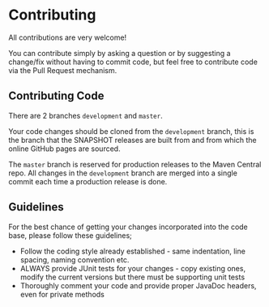 # Contributing

All contributions are very welcome!

You can contribute simply by asking a question or by suggesting a change/fix without having to commit code, but feel 
free to contribute code via the Pull Request mechanism.

## Contributing Code

There are 2 branches `development` and `master`.  

Your code changes should be cloned from the `development` branch, this is the branch that the SNAPSHOT releases are built from and 
from which the online GitHub pages are sourced.

The `master` branch is reserved for production releases to the Maven Central repo. All changes in the `development` branch are 
merged into a single commit each time a production release is done.

## Guidelines

For the best chance of getting your changes incorporated into the code base, please follow these guidelines;

* Follow the coding style already established - same indentation, line spacing, naming convention etc.
* ALWAYS provide JUnit tests for your changes - copy existing ones, modify the current versions but there must be supporting unit tests
* Thoroughly comment your code and provide proper JavaDoc headers, even for private methods

